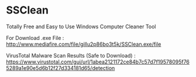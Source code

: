 # SSClean
Totally Free and Easy to Use Windows Computer Cleaner Tool

For Download .exe File :
http://www.mediafire.com/file/gillu2p86bo3t5k/SSClean.exe/file

VirusTotal Malware Scan Results (Safe to Download) :
https://www.virustotal.com/gui/url/1abea2121172ce84b7c57d7f19578095f765289a1e90e5d6b12f27d334181d65/detection
